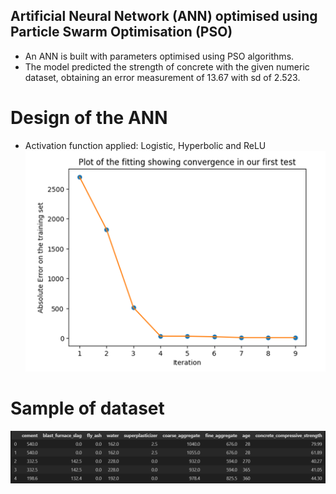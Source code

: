 ## Artificial Neural Network (ANN) optimised using Particle Swarm Optimisation (PSO)
- An ANN is built with parameters optimised using PSO algorithms.
- The model predicted the strength of concrete with the given numeric dataset, obtaining an error measurement of 13.67 with sd of 2.523.

# Design of the ANN
- Activation function applied: Logistic, Hyperbolic and ReLU
![Class Diagram Design of the ANN](./_images/Convergence_of_error.png)

# Sample of dataset
![Class Diagram Design of the ANN](./_images/Dataset_sample.png)

